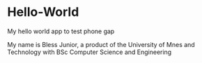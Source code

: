 # Hello-World
My hello world app to test phone gap

My name is Bless Junior, a product of the University of Mnes and Technology with BSc Computer Science and Engineering
